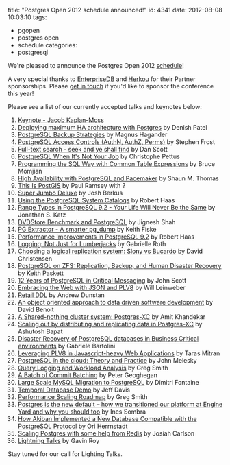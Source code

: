 title: "Postgres Open 2012 schedule announced!"
id: 4341
date: 2012-08-08 10:03:10
tags: 
- pgopen
- postgres open
- schedule
categories: 
- postgresql

We're pleased to announce the Postgres Open 2012 [schedule](http://postgresopen.org/2012/schedule/)!

A very special thanks to [EnterpriseDB](http://enterprisedb.com) and [Herkou](http://heroku.com) for their Partner sponsorships. Please [get in touch](mailto:sponsorship@postgresopen.org) if you'd like to sponsor the conference this year!

Please see a list of our currently accepted talks and keynotes below: 

1.  <span class="c3">[Keynote - Jacob Kaplan-Moss](http://postgresopen.org/2012/schedule/presentations/109/)</span>
2.  <span class="c3">[Deploying maximum HA architecture with Postgres](http://postgresopen.org/2012/schedule/presentations/102/)</span><span class="c1"> </span><span class="c1">by Denish Patel</span>
3.  <span class="c3">[PostgreSQL Backup Strategies](http://postgresopen.org/2012/schedule/presentations/103/)</span><span class="c1"> </span><span class="c1">by Magnus Hagander</span>
4.  <span class="c3">[PostgreSQL Access Controls (AuthN, AuthZ, Perms)](http://postgresopen.org/2012/schedule/presentations/108/)</span><span class="c1"> </span><span class="c1">by Stephen Frost</span>
5.  <span class="c3">[Full-text search - seek and ye shall find](http://postgresopen.org/2012/schedule/presentations/110/)</span><span class="c1"> </span><span class="c1">by Dan Scott</span>
6.  <span class="c3">[PostgreSQL When It&#39;s Not Your Job](http://postgresopen.org/2012/schedule/presentations/111/)</span><span class="c1"> </span><span class="c1">by Christophe Pettus</span>
7.  <span class="c3">[Programming the SQL Way with Common Table Expressions](http://postgresopen.org/2012/schedule/presentations/114/)</span><span class="c1"> </span><span class="c1">by Bruce Momjian</span>
8.  <span class="c3">[High Availability with PostgreSQL and Pacemaker](http://postgresopen.org/2012/schedule/presentations/117/)</span><span class="c1"> </span><span class="c1">by Shaun M. Thomas</span>
9.  <span class="c3">[This Is PostGIS](http://postgresopen.org/2012/schedule/presentations/118/)</span><span class="c1"> </span><span class="c1">by Paul Ramsey with ?</span>
10.  <span class="c3">[Super Jumbo Deluxe](http://postgresopen.org/2012/schedule/presentations/119/)</span><span class="c1"> </span><span class="c1">by Josh Berkus</span>
11.  <span class="c3">[Using the PostgreSQL System Catalogs](http://postgresopen.org/2012/schedule/presentations/124/)</span><span class="c1"> </span><span class="c1">by Robert Haas</span>
12.  <span class="c3">[Range Types in PostgreSQL 9.2 - Your Life Will Never Be the Same](http://postgresopen.org/2012/schedule/presentations/126/)</span><span class="c1"> </span><span class="c1">by Jonathan S. Katz</span>
13.  <span class="c3">[DVDStore Benchmark and PostgreSQL](http://postgresopen.org/2012/schedule/presentations/128/)</span><span class="c1"> </span><span class="c1">by Jignesh Shah</span>
14.  <span class="c3">[PG Extractor - A smarter pg_dump](http://postgresopen.org/2012/schedule/presentations/130/)</span><span class="c1"> </span><span class="c1">by Keith Fiske</span>
15.  <span class="c3">[Performance Improvements in PostgreSQL 9.2](http://postgresopen.org/2012/schedule/presentations/131/)</span><span class="c1"> </span><span class="c1">by Robert Haas</span>
16.  <span class="c3">[Logging: Not Just for Lumberjacks](http://postgresopen.org/2012/schedule/presentations/132/)</span><span class="c1"> </span><span class="c1">by Gabrielle Roth</span>
17.  <span class="c3">[Choosing a logical replication system: Slony vs Bucardo](http://postgresopen.org/2012/schedule/presentations/133/)</span><span class="c1"> </span><span class="c1">by David Christensen</span>
18.  <span class="c3">[PostgreSQL on ZFS: Replication, Backup, and Human Disaster Recovery](http://postgresopen.org/2012/schedule/presentations/134/)</span><span class="c1"> </span><span class="c1">by Keith Paskett</span>
19.  <span class="c3">[12 Years of PostgreSQL in Critical Messaging](http://postgresopen.org/2012/schedule/presentations/135/)</span><span class="c1"> </span><span class="c1">by John Scott</span>
20.  <span class="c3">[Embracing the Web with JSON and PLV8](http://postgresopen.org/2012/schedule/presentations/137/)</span><span class="c1"> </span><span class="c1">by Will Leinweber</span>
21.  <span class="c3">[Retail DDL](http://postgresopen.org/2012/schedule/presentations/138/)</span><span class="c1"> </span><span class="c1">by Andrew Dunstan</span>
22.  <span class="c3">[An object oriented approach to data driven software development](http://postgresopen.org/2012/schedule/presentations/139/)</span><span class="c1"> </span><span class="c1">by David Benoit</span>
23.  <span class="c3">[A Shared-nothing cluster system: Postgres-XC](http://postgresopen.org/2012/schedule/presentations/141/)</span><span class="c1"> </span><span class="c1">by Amit Khandekar</span>
24.  <span class="c3">[Scaling out by distributing and replicating data in Postgres-XC](http://postgresopen.org/2012/schedule/presentations/143/)</span><span class="c1"> </span><span class="c1">by Ashutosh Bapat</span>
25.  <span class="c3">[Disaster Recovery of PostgreSQL databases in Business Critical environments](http://postgresopen.org/2012/schedule/presentations/144/)</span><span class="c1"> </span><span class="c1">by Gabriele Bartolini</span>
26.  <span class="c3">[Leveraging PLV8 in Javascript-heavy Web Applications](http://postgresopen.org/2012/schedule/presentations/145/)</span><span class="c1"> </span><span class="c1">by Taras Mitran</span>
27.  <span class="c3">[PostgreSQL in the cloud: Theory and Practice](http://postgresopen.org/2012/schedule/presentations/146/)</span><span class="c1"> </span><span class="c1">by John Melesky</span>
28.  <span class="c3">[Query Logging and Workload Analysis](http://postgresopen.org/2012/schedule/presentations/147/)</span><span class="c1"> </span><span class="c1">by Greg Smith</span>
29.  <span class="c3">[A Batch of Commit Batching](http://postgresopen.org/2012/schedule/presentations/148/)</span><span class="c1"> </span><span class="c1">by Peter Geoghegan</span>
30.  <span class="c3">[Large Scale MySQL Migration to PostgreSQL](http://postgresopen.org/2012/schedule/presentations/153/)</span><span class="c1"> </span><span class="c1">by Dimitri Fontaine</span>
31.  <span class="c3">[Temporal Database Demo](http://postgresopen.org/2012/schedule/presentations/155/)</span><span class="c1"> </span><span class="c1">by Jeff Davis</span>
32.  <span class="c3">[Performance Scaling Roadmap](http://postgresopen.org/2012/schedule/presentations/156/)</span><span class="c1"> </span><span class="c1">by Greg Smith</span>
33.  <span class="c3">[Postgres is the new default – how we transitioned our platform at Engine Yard and why you should too](http://postgresopen.org/2012/schedule/presentations/160/)</span><span class="c1"> </span><span class="c1">by Ines Sombra</span>
34.  <span class="c3">[How Akiban Implemented a New Database Compatible with the PostgreSQL Protocol](http://postgresopen.org/2012/schedule/presentations/161/)</span><span class="c1"> </span><span class="c1">by Ori Herrnstadt</span>
35.  <span class="c3">[Scaling Postgres with some help from Redis](http://postgresopen.org/2012/schedule/presentations/162/)</span><span class="c1"> </span><span class="c1">by Josiah Carlson</span>
36.  <span class="c3">[Lightning Talks](http://postgresopen.org/2012/schedule/presentations/163/)</span><span class="c1"> </span><span class="c1">by Gavin Roy</span>

Stay tuned for our call for Lighting Talks.
